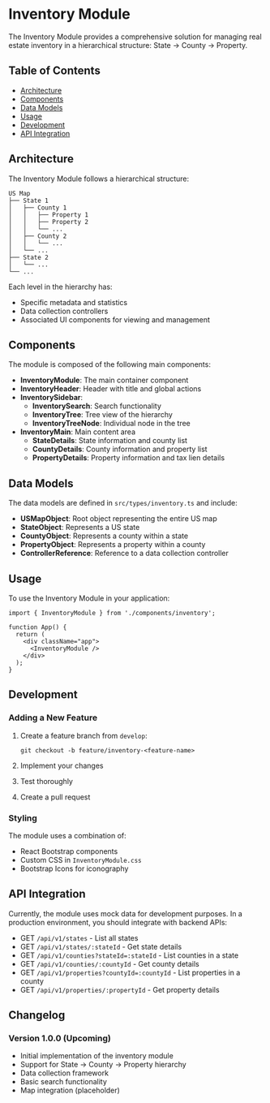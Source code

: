 # Inventory Module

The Inventory Module provides a comprehensive solution for managing real estate inventory in a hierarchical structure: State → County → Property.

## Table of Contents

- [Architecture](#architecture)
- [Components](#components)
- [Data Models](#data-models)
- [Usage](#usage)
- [Development](#development)
- [API Integration](#api-integration)

## Architecture

The Inventory Module follows a hierarchical structure:

```
US Map
├── State 1
│   ├── County 1
│   │   ├── Property 1
│   │   ├── Property 2
│   │   └── ...
│   ├── County 2
│   │   └── ...
│   └── ...
├── State 2
│   └── ...
└── ...
```

Each level in the hierarchy has:
- Specific metadata and statistics
- Data collection controllers
- Associated UI components for viewing and management

## Components

The module is composed of the following main components:

- **InventoryModule**: The main container component
- **InventoryHeader**: Header with title and global actions
- **InventorySidebar**: 
  - **InventorySearch**: Search functionality
  - **InventoryTree**: Tree view of the hierarchy
  - **InventoryTreeNode**: Individual node in the tree
- **InventoryMain**: Main content area
  - **StateDetails**: State information and county list
  - **CountyDetails**: County information and property list
  - **PropertyDetails**: Property information and tax lien details

## Data Models

The data models are defined in `src/types/inventory.ts` and include:

- **USMapObject**: Root object representing the entire US map
- **StateObject**: Represents a US state
- **CountyObject**: Represents a county within a state
- **PropertyObject**: Represents a property within a county
- **ControllerReference**: Reference to a data collection controller

## Usage

To use the Inventory Module in your application:

```tsx
import { InventoryModule } from './components/inventory';

function App() {
  return (
    <div className="app">
      <InventoryModule />
    </div>
  );
}
```

## Development

### Adding a New Feature

1. Create a feature branch from `develop`:
   ```
   git checkout -b feature/inventory-<feature-name>
   ```

2. Implement your changes
3. Test thoroughly
4. Create a pull request

### Styling

The module uses a combination of:
- React Bootstrap components
- Custom CSS in `InventoryModule.css`
- Bootstrap Icons for iconography

## API Integration

Currently, the module uses mock data for development purposes. In a production environment, you should integrate with backend APIs:

- GET `/api/v1/states` - List all states
- GET `/api/v1/states/:stateId` - Get state details
- GET `/api/v1/counties?stateId=:stateId` - List counties in a state
- GET `/api/v1/counties/:countyId` - Get county details
- GET `/api/v1/properties?countyId=:countyId` - List properties in a county
- GET `/api/v1/properties/:propertyId` - Get property details

## Changelog

### Version 1.0.0 (Upcoming)
- Initial implementation of the inventory module
- Support for State → County → Property hierarchy
- Data collection framework
- Basic search functionality
- Map integration (placeholder) 